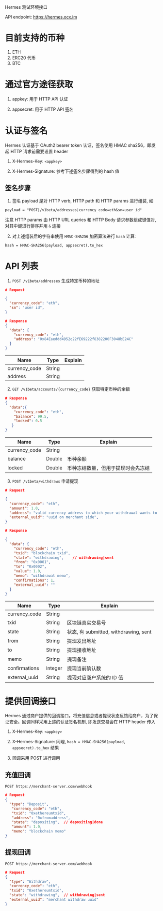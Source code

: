 Hermes 测试环境接口

API endpoint: https://hermes.ocx.im

# 目前支持的币种

1. ETH
2. ERC20 代币
3. BTC

# 通过官方途径获取

1. appkey:  用于 HTTP API 认证

2. appsecret:  用于 HTTP API 签名

# 认证与签名

Hermes 认证基于 OAuth2 bearer token 认证，签名使用 HMAC sha256，即发起 HTTP 请求前需要设置 header 

1. X-Hermes-Key: `<appkey>`

2. X-Hermes-Signature: 参考下述签名步骤得到的 hash 值

## 签名步骤

1. 签名 payload 是对 HTTP verb, HTTP path 和 HTTP params 进行组装, 如

```
payload = "POST|/v1beta/addresses|currency_code=eth&sn=user_id"
```

注意 HTTP params 由 HTTP URL queries 和 HTTP Body 请求参数组成键值对, 对其中键进行排序并用 `&` 连接


2. 对上述组装后的字符串使用 `HMAC-SHA256` 加密算法进行 `hash` 计算:

```
hash = HMAC-SHA256(payload, appsecret).to_hex
```

# API 列表

1. `POST /v1beta/addresses` 生成特定币种的地址

```json
# Request

{
  "currency_code": "eth",
  "sn": "user id",
}

# Response
{
  "data": {
    "currency_code": "eth",
    "address": "0x84Eaeddd4952c22fE69222f8382200F3048bE24C"
  }
}
```
| Name          | Type      |  Explain       |
| ------------- | --------- | -------------- |
| currency_code |  String   |                |
| address       |  String   |                |


2. `GET /v1beta/accounts/{currency_code}`  获取特定币种的余额

```json
# Response
{
  "data":{
    "currency_code": "eth",
    "balance": 99.5,
    "locked": 0.5
   }
}
```

| Name          | Type      |  Explain       |
| ------------- | --------- | -------------- |
| currency_code |  String   |                |
| balance       |  Double   |  币种余额                      |
| locked        |  Double   |  币种冻结数量，但用于提现时会先冻结 |



3. `POST /v1beta/withdraws` 申请提现

```json
# Request

{
  "currency_code": "eth",
  "amount": 1.0,
  "address": "valid currency address to which your withdrawal wants to send",
  "external_uuid": "uuid on merchant side",
}

# Response

{
  "data": {
    "currency_code": "eth",
    "txid": "blockchain txid",
    "state": "withdrawing",    // withdrawing|sent
    "from": "0x0001",
    "to": "0x0002",
    "value": 1.0,
    "memo": "withdrawal memo",
    "confirmations": 1,
    "external_uuid": "" 
  }
}
```

| Name          | Type      |  Explain       |
| ------------- | --------- | -------------- |
| currency_code |  String   |                |
| txid          |  String   |  区块链真实交易号 |
| state         |  String   |  状态, 有 submitted, withdrawing, sent |
| from          |  String   |  提现发出地址    |
| to            |  String   |  提现接收地址    |
| memo          |  String   |  提现备注       |
| confirmations |  Integer  |  提现当前确认数  |
| external_uuid |  String   |  提现对应商户系统的 ID 值 |



# 提供回调接口

Hermes 通过商户提供的回调接口，将充值信息或者提现状态反馈给商户，为了保证安全。回调同样采用上述的认证签名机制, 即发送交易会在 HTTP header 传入


1. X-Hermes-Key: `<appkey>`

2. X-Hermes-Signature: 同理, `hash = HMAC-SHA256(payload, appsecret).to_hex` 结果

3. 回调采用 POST 进行调用


## 充值回调

`POST https://merchant-server.com/webhook`


```json
# Request
{
  "type": "Deposit",
   "currency_code": "eth",
   "txid": "0xethereumtxid",
   "address": "0xfromaddress",
   "state": "depositing",  // depositing|done
   "amount": 1.0,
   "memo": "blockchain memo"
}
```


## 提现回调

`POST https://merchant-server.com/webhook`

```json
# Request
{
  "type": "Withdraw",
  "currency_code": "eth",
  "txid": "0xethereumtxid",
  "state": "withdrawing",  // withdrawing|sent
  "external_uuid": "merchant withdraw uuid"
}
```








